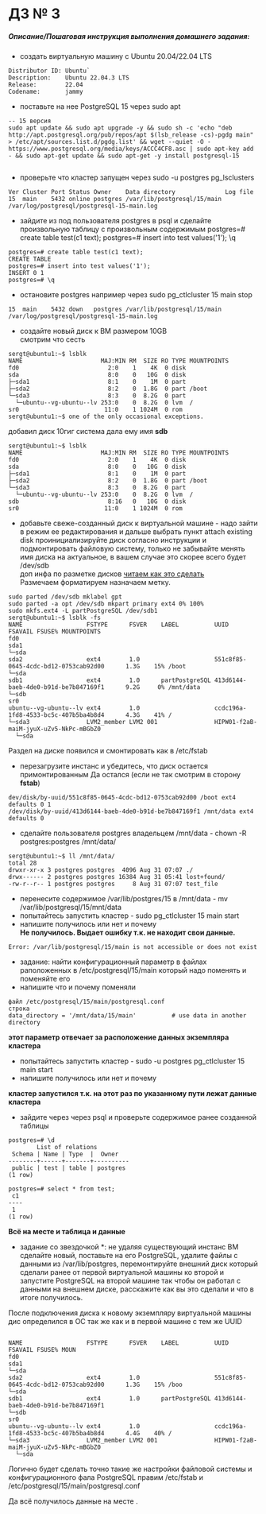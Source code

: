 # ДЗ № 3
##### Описание/Пошаговая инструкция выполнения домашнего задания:

- создать виртуальную машину c Ubuntu 20.04/22.04 LTS

```
Distributor ID: Ubuntu`
Description:    Ubuntu 22.04.3 LTS
Release:        22.04
Codename:       jammy
```

- поставьте на нее PostgreSQL 15 через sudo apt
```
-- 15 версия
sudo apt update && sudo apt upgrade -y && sudo sh -c 'echo "deb http://apt.postgresql.org/pub/repos/apt $(lsb_release -cs)-pgdg main" > /etc/apt/sources.list.d/pgdg.list' && wget --quiet -O - https://www.postgresql.org/media/keys/ACCC4CF8.asc | sudo apt-key add - && sudo apt-get update && sudo apt-get -y install postgresql-15


```
- проверьте что кластер запущен через sudo -u postgres pg_lsclusters
```
Ver Cluster Port Status Owner    Data directory              Log file
15  main    5432 online postgres /var/lib/postgresql/15/main /var/log/postgresql/postgresql-15-main.log
```

- зайдите из под пользователя postgres в psql и сделайте произвольную 
таблицу с произвольным содержимым
postgres=# create table test(c1 text);
postgres=# insert into test values('1');
\q
```
postgres=# create table test(c1 text);
CREATE TABLE
postgres=# insert into test values('1');
INSERT 0 1
postgres=# \q

```
- остановите postgres например через
  sudo pg_ctlcluster 15 main stop
```
15  main    5432 down   postgres /var/lib/postgresql/15/main /var/log/postgresql/postgresql-15-main.log
```
- создайте новый диск к ВМ размером 10GB <br> смотрим что сесть
```
sergt@ubuntu1:~$ lsblk
NAME                      MAJ:MIN RM  SIZE RO TYPE MOUNTPOINTS
fd0                         2:0    1    4K  0 disk
sda                         8:0    0   10G  0 disk
├─sda1                      8:1    0    1M  0 part
├─sda2                      8:2    0  1.8G  0 part /boot
└─sda3                      8:3    0  8.2G  0 part
  └─ubuntu--vg-ubuntu--lv 253:0    0  8.2G  0 lvm  /
sr0                        11:0    1 1024M  0 rom
sergt@ubuntu1:~$ one of the only occasional exceptions.
```
добавил диск 10гиг система дала ему имя **sdb**
```
sergt@ubuntu1:~$ lsblk
NAME                      MAJ:MIN RM  SIZE RO TYPE MOUNTPOINTS
fd0                         2:0    1    4K  0 disk
sda                         8:0    0   10G  0 disk
├─sda1                      8:1    0    1M  0 part
├─sda2                      8:2    0  1.8G  0 part /boot
└─sda3                      8:3    0  8.2G  0 part
  └─ubuntu--vg-ubuntu--lv 253:0    0  8.2G  0 lvm  /
sdb                         8:16   0   10G  0 disk
sr0                        11:0    1 1024M  0 rom
```
- добавьте свеже-созданный диск 
к виртуальной машине - надо зайти в режим ее редактирования и 
дальше выбрать пункт attach existing disk
проинициализируйте диск согласно инструкции и подмонтировать 
файловую систему, только не забывайте менять имя диска на актуальное, 
в вашем случае это скорее всего будет /dev/sdb <br>
доп инфа по разметке дисков [читаем как это сделать](https://www.digitalocean.com/community/tutorials/how-to-partition-and-format-storage-devices-in-linux) <br>
Размечаем форматируем назначаем метку. 


```
sudo parted /dev/sdb mklabel gpt
sudo parted -a opt /dev/sdb mkpart primary ext4 0% 100%
sudo mkfs.ext4 -L partPostgreSQL /dev/sdb1
sergt@ubuntu1:~$ lsblk -fs
NAME                  FSTYPE      FSVER    LABEL          UUID                                   FSAVAIL FSUSE% MOUNTPOINTS
fd0
sda1
└─sda
sda2                  ext4        1.0                     551c8f85-0645-4cdc-bd12-0753cab92d00      1.3G    15% /boot
└─sda
sdb1                  ext4        1.0      partPostgreSQL 413d6144-baeb-4de0-b91d-be7b847169f1      9.2G     0% /mnt/data
└─sdb
sr0
ubuntu--vg-ubuntu--lv ext4        1.0                     ccdc196a-1fd8-4533-bc5c-407b5ba4b8d4      4.3G    41% /
└─sda3                LVM2_member LVM2 001                HIPW01-f2aB-maiM-jyuX-uZv5-NkPc-mBGbZ0
  └─sda
```
Раздел на диске появился и смонтировать как в /etc/fstab
- перезагрузите инстанс и убедитесь, что диск остается примонтированным
Да остался 
(если не так смотрим в сторону **fstab**)
```
dev/disk/by-uuid/551c8f85-0645-4cdc-bd12-0753cab92d00 /boot ext4 defaults 0 1
/dev/disk/by-uuid/413d6144-baeb-4de0-b91d-be7b847169f1 /mnt/data ext4 defaults 0    
```
- сделайте пользователя postgres владельцем 
/mnt/data - chown -R postgres:postgres /mnt/data/
```
sergt@ubuntu1:~$ ll /mnt/data/
total 28
drwxr-xr-x 3 postgres postgres  4096 Aug 31 07:07 ./
drwx------ 2 postgres postgres 16384 Aug 31 05:41 lost+found/
-rw-r--r-- 1 postgres postgres     8 Aug 31 07:07 test_file
```
- перенесите содержимое /var/lib/postgres/15 
в /mnt/data - mv /var/lib/postgresql/15/mnt/data
- попытайтесь запустить кластер -
  sudo pg_ctlcluster 15 main start
- напишите получилось или нет и почему <br>
  **Не получилось. Выдает ошибку т.к. не находит свои данные.**
```
Error: /var/lib/postgresql/15/main is not accessible or does not exist
```
- задание: найти конфигурационный параметр в файлах раположенных в 
/etc/postgresql/15/main который надо поменять и поменяйте его
- напишите что и почему поменяли
```
файл /etc/postgresql/15/main/postgresql.conf
строка 
data_directory = '/mnt/data/15/main'          # use data in another directory
```
**этот параметр отвечает за расположение данных экземпляра кластера**
- попытайтесь запустить кластер - 
sudo -u postgres pg_ctlcluster 15 main start
- напишите получилось или нет и почему

**кластер запустился т.к. на этот раз по указанному пути лежат данные кластера**
- зайдите через через psql и проверьте содержимое ранее созданной таблицы
```
postgres=# \d
        List of relations
 Schema | Name | Type  |  Owner
--------+------+-------+----------
 public | test | table | postgres
(1 row)

postgres=# select * from test;
 c1
----
 1
(1 row)
```
**Всё на месте и таблица и данные**

- задание со звездочкой *: не удаляя существующий инстанс 
ВМ сделайте новый, поставьте на его PostgreSQL, удалите файлы с данными из /var/lib/postgres,
перемонтируйте внешний диск который сделали ранее от первой виртуальной машины ко 
второй и запустите PostgreSQL на второй машине так чтобы он работал с данными на внешнем диске, 
расскажите как вы это сделали и что в итоге получилось.


После подключения диска к новому экземпляру виртуальной машины дис определился в ОС так же как и в
первой машине с тем же UUID
```

NAME                  FSTYPE      FSVER    LABEL          UUID                                   FSAVAIL FSUSE% MOUN
fd0
sda1
└─sda
sda2                  ext4        1.0                     551c8f85-0645-4cdc-bd12-0753cab92d00      1.3G    15% /boo
└─sda
sdb1                  ext4        1.0      partPostgreSQL 413d6144-baeb-4de0-b91d-be7b847169f1
└─sdb
sr0
ubuntu--vg-ubuntu--lv ext4        1.0                     ccdc196a-1fd8-4533-bc5c-407b5ba4b8d4      4.4G    40% /
└─sda3                LVM2_member LVM2 001                HIPW01-f2aB-maiM-jyuX-uZv5-NkPc-mBGbZ0
  └─sda
```
Логично будет сделать точно такие же настройки файловой системы и конфигурационного фала PostgreSQL
правим /etc/fstab и /etc/postgresql/15/main/postgresql.conf

Да всё получилось данные на месте .